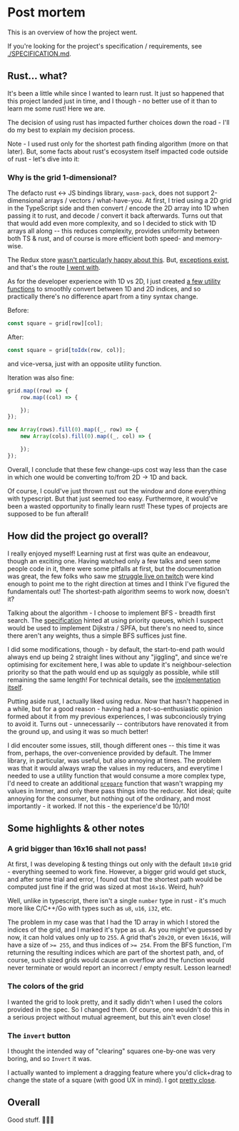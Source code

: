 # Post mortem

This is an overview of how the project went.

If you're looking for the project's specification / requirements, see [./SPECIFICATION.md](./SPECIFICATION.md).

## Rust... what?

It's been a little while since I wanted to learn rust. It just so happened that this project landed just in time, and I though - no better use of it than to learn me some rust! Here we are.

The decision of using rust has impacted further choices down the road - I'll do my best to explain my decision process.

Note - I used rust only for the shortest path finding algorithm (more on that later). But, some facts about rust's ecosystem itself impacted code outside of rust - let's dive into it:

### Why is the grid 1-dimensional?

The defacto rust <-> JS bindings library, `wasm-pack`, does not support 2-dimensional arrays / vectors / what-have-you. At first, I tried using a 2D grid in the TypeScript side and then convert / encode the 2D array into 1D when passing it to rust, and decode / convert it back afterwards. Turns out that that would add even more complexity, and so I decided to stick with 1D arrays all along -- this reduces complexity, provides uniformity between both TS & rust, and of course is more efficient both speed- and memory- wise.

The Redux store [wasn't particularly happy about this](https://redux.js.org/style-guide/style-guide#do-not-put-non-serializable-values-in-state-or-actions). But, [exceptions exist](https://redux-toolkit.js.org/usage/usage-guide#working-with-non-serializable-data), and that's the route [I went with](./src/features/app/store.ts).

As for the developer experience with 1D vs 2D, I just created [a few utility functions](./src/features/grid/utils.ts) to smoothly convert between 1D and 2D indices, and so practically there's no difference apart from a tiny syntax change.

Before:

```ts
const square = grid[row][col];
```

After:

```ts
const square = grid[toIdx(row, col)];
```

and vice-versa, just with an opposite utility function.

Iteration was also fine:

```ts
grid.map((row) => {
	row.map((col) => {

	});
});
```

```ts
new Array(rows).fill(0).map((_, row) => {
	new Array(cols).fill(0).map((_, col) => {

	});
});
```

Overall, I conclude that these few change-ups cost way less than the case in which one would be converting to/from 2D -> 1D and back.

Of course, I could've just thrown rust out the window and done everything with typescript. But that just seemed too easy. Furthermore, it would've been a wasted opportunity to finally learn rust! These types of projects are supposed to be fun afterall!

## How did the project go overall?

I really enjoyed myself! Learning rust at first was quite an endeavour, though an exciting one. Having watched only a few talks and seen some people code in it, there were some pitfalls at first, but the documentation was great, the few folks who saw me [struggle live on twitch](http://twitch.tv/kiprasmel) were kind enough to point me to the right direction at times and I think I've figured the fundamentals out! The shortest-path algorithm seems to work now, doesn't it?

Talking about the algorithm - I choose to implement BFS - breadth first search. The [specification](./SPECIFICATION.md) hinted at using priority queues, which I suspect would be used to implement Dijkstra / SPFA, but there's no need to, since there aren't any weights, thus a simple BFS suffices just fine.

I did some modifications, though - by default, the start-to-end path would always end up being 2 straight lines without any "jiggling", and since we're optimising for excitement here, I was able to update it's neighbour-selection priority so that the path would end up as squiggly as possible, while still remaining the same length! For technical details, see the [implementation itself](./shortest-path/src/lib.rs).

Putting aside rust, I actually liked using redux. Now that hasn't happened in a while, but for a good reason - having had a not-so-enthusiastic opinion formed about it from my previous experiences, I was subconciously trying to avoid it. Turns out - unnecessarily -- contributors have renovated it from the ground up, and using it was so much better!

I did encouter some issues, still, though different ones -- this time it was from, perhaps, the over-convenience provided by default. The Immer library, in particular, was useful, but also annoying at times. The problem was that it would always wrap the values in my reducers, and everytime I needed to use a utility function that would consume a more complex type, I'd need to create an additional [`prepare`](https://redux-toolkit.js.org/usage/usage-with-typescript#defining-action-contents-with-prepare-callbacks) function that wasn't wrapping my values in Immer, and only there pass things into the reducer. Not ideal; quite annoying for the consumer, but nothing out of the ordinary, and most importantly - it worked. If not this - the experience'd be 10/10!

## Some highlights & other notes

### A grid bigger than 16x16 shall not pass!

At first, I was developing & testing things out only with the default `10x10` grid - everything seemed to work fine. However,  a bigger grid would get stuck, and after some trial and error, I found out that the shortest path would be computed just fine if the grid was sized at most `16x16`. Weird, huh?

Well, unlike in typescript, there isn't a single `number` type in rust - it's much more like C/C++/Go with types such as `u8`, `u16`, `i32`, etc.

The problem in my case was that I had the 1D array in which I stored the indices of the grid, and I marked it's type as `u8`. As you might've guessed by now, it can hold values only up to `255`. A grid that's `20x20`, or even `16x16`, will have a size of `>= 255`, and thus indices of `>= 254`. From the BFS function, I'm returning the resulting indices which are part of the shortest path, and, of course, such sized grids would cause an overflow and the function would never terminate or would report an incorrect / empty result. Lesson learned!

### The colors of the grid

I wanted the grid to look pretty, and it sadly didn't when I used the colors provided in the spec. So I changed them. Of course, one wouldn't do this in a serious project without mutual agreement, but this ain't even close!

### The `invert` button

I thought the intended way of "clearing" squares one-by-one was very boring, and so `Invert` it was.

I actually wanted to implement a dragging feature where you'd click+drag to change the state of a square (with good UX in mind). I got [pretty close](http://github.com/kiprasmel/rusty-grid/pull/1).

## Overall

Good stuff. 🦀🦀🦀
